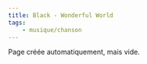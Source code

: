 ```yaml
---
title: Black - Wonderful World
tags:
    - musique/chanson
---
```


Page créée automatiquement, mais vide.
